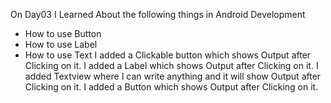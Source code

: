 On Day03 I Learned About the following things in Android Development
- How to use Button
- How to use Label
- How to use Text
I added a Clickable button which shows Output after Clicking on it.
I added a Label which shows Output after Clicking on it.
I added Textview where I can write anything and it will show Output after Clicking on it.
I added a Button which shows Output after Clicking on it.
